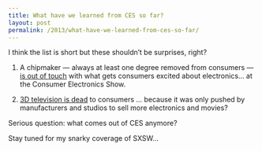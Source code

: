 ```yaml
---
title: What have we learned from CES so far?
layout: post
permalink: /2013/what-have-we-learned-from-ces-so-far/
---
```

I think the list is short but these shouldn&#8217;t be surprises, right?

1.  A chipmaker — always at least one degree removed from consumers — [is out of touch][1] with what gets consumers excited about electronics&#8230; at the Consumer Electronics Show.

2.  [3D television is dead][2] to consumers &#8230; because it was only pushed by manufacturers and studios to sell more electronics and movies?

Serious question: what comes out of CES anymore?

Stay tuned for my snarky coverage of SXSW&#8230;

 [1]: http://www.theverge.com/2013/1/8/3850056/qualcomms-insane-ces-2013-keynote-pictures-tweets
 [2]: http://www.theverge.com/2013/1/8/3852452/death-of-3d